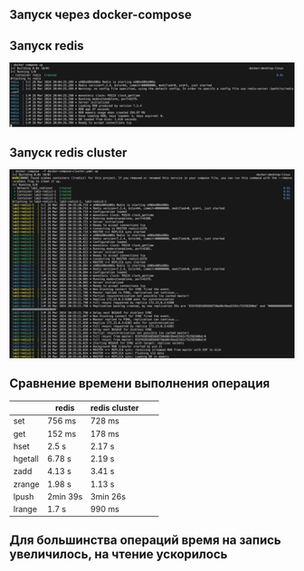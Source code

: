 ## Запуск через docker-compose

## Запуск redis

![alt text](image.png)

## Запуск redis cluster
![alt text](image-1.png)

## Сравнение времени выполнения операция

|       |   redis     | redis cluster  |   |   |
|---    |-------------|----------------|---|---|
|set    |   756 ms    |  728 ms        |   |   |
|get    |   152 ms    |  178 ms        |   |   |
|hset   |   2.5 s     |  2.17 s        |   |   |
|hgetall|   6.78 s    |  2.19 s        |   |   |
|zadd   |   4.13 s    |  3.41 s        |   |   |
|zrange |   1.98 s    |  1.13 s        |   |   |
|lpush  |   2min 39s  |  3min 26s      |   |   |
|lrange |   1.7 s     |  990 ms        |   |   |


## Для большинства операций время на запись увеличилось, на чтение ускорилось